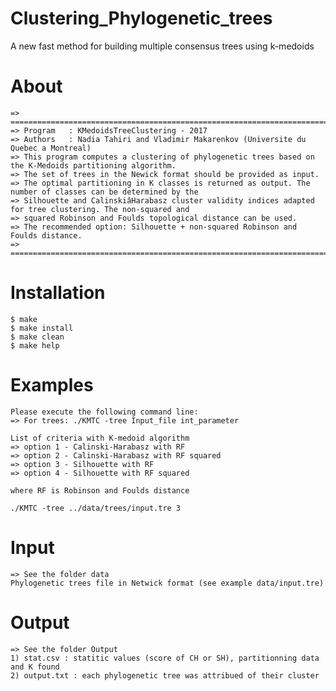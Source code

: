 # Clustering_Phylogenetic_trees
A new fast method for building multiple consensus trees using k-medoids

# About
	=> =============================================================================================================
	=> Program   : KMedoidsTreeClustering - 2017
	=> Authors   : Nadia Tahiri and Vladimir Makarenkov (Universite du Quebec a Montreal)
	=> This program computes a clustering of phylogenetic trees based on the K-Medoids partitioning algorithm.
	=> The set of trees in the Newick format should be provided as input.
	=> The optimal partitioning in K classes is returned as output. The number of classes can be determined by the 
	=> Silhouette and CalinskiâHarabasz cluster validity indices adapted for tree clustering. The non-squared and 
	=> squared Robinson and Foulds topological distance can be used. 
	=> The recommended option: Silhouette + non-squared Robinson and Foulds distance.
	=> =============================================================================================================

# Installation
	$ make 
	$ make install
	$ make clean
	$ make help

# Examples
	Please execute the following command line:
	=> For trees: ./KMTC -tree Input_file int_parameter

	List of criteria with K-medoid algorithm
	=> option 1 - Calinski-Harabasz with RF
	=> option 2 - Calinski-Harabasz with RF squared
	=> option 3 - Silhouette with RF
	=> option 4 - Silhouette with RF squared

	where RF is Robinson and Foulds distance
	
	./KMTC -tree ../data/trees/input.tre 3
	
# Input
	=> See the folder data
	Phylogenetic trees file in Netwick format (see example data/input.tre)
	
# Output
	=> See the folder Output
	1) stat.csv : statitic values (score of CH or SH), partitionning data and K found
	2) output.txt : each phylogenetic tree was attribued of their cluster 
